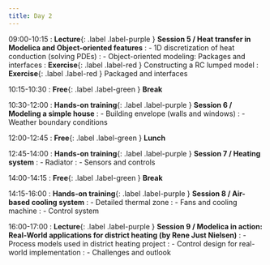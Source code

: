 ```yaml
---
title: Day 2
---
```


09:00-10:15
: **Lecture**{: .label .label-purple } **Session 5 / Heat transfer in Modelica and Object-oriented features**
: - 1D discretization of heat conduction (solving PDEs)
: - Object-oriented modeling: Packages and interfaces
: **Exercise**{: .label .label-red } Constructing a RC lumped model
: **Exercise**{: .label .label-red } Packaged and interfaces

10:15-10:30 
: **Free**{: .label .label-green } **Break**

10:30-12:00
: **Hands-on training**{: .label .label-purple } **Session 6 / Modeling a simple house**
: - Building envelope (walls and windows)
: - Weather boundary conditions

12:00-12:45 
: **Free**{: .label .label-green } **Lunch**

12:45-14:00 
: **Hands-on training**{: .label .label-purple } **Session 7 / Heating system**
: - Radiator
: - Sensors and controls

14:00-14:15 
: **Free**{: .label .label-green } **Break**

14:15-16:00 
: **Hands-on training**{: .label .label-purple } **Session 8 / Air-based cooling system**
: - Detailed thermal zone
: - Fans and cooling machine
: - Control system

16:00-17:00 
: **Lecture**{: .label .label-purple } **Session 9 / Modelica in action: Real-World applications for district heating (by Rene Just Nielsen)**
: - Process models used in district heating project
: - Control design for real-world implementation
: - Challenges and outlook

